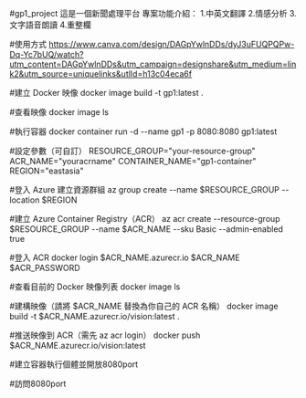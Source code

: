 #gp1_project
這是一個新聞處理平台
專案功能介紹：
1.中英文翻譯 2.情感分析 3.文字語音朗讀 4.重整欄

#使用方式
https://www.canva.com/design/DAGpYwlnDDs/dyJ3uFUQPQPw-Dq-Yc7bUQ/watch?utm_content=DAGpYwlnDDs&utm_campaign=designshare&utm_medium=link2&utm_source=uniquelinks&utlId=h13c04eca6f

#建立 Docker 映像
docker image build -t gp1:latest .

#查看映像
docker image ls

#執行容器
docker container run -d --name gp1 -p 8080:8080 gp1:latest

#設定參數（可自訂）
RESOURCE_GROUP="your-resource-group" ACR_NAME="youracrname" CONTAINER_NAME="gp1-container" REGION="eastasia"

#登入 Azure
建立資源群組
az group create --name $RESOURCE_GROUP --location $REGION

#建立 Azure Container Registry（ACR）
az acr create --resource-group $RESOURCE_GROUP
--name $ACR_NAME
--sku Basic
--admin-enabled true

#登入 ACR
docker login $ACR_NAME.azurecr.io $ACR_NAME $ACR_PASSWORD

#查看目前的 Docker 映像列表
docker image ls

#建構映像（請將 $ACR_NAME 替換為你自己的 ACR 名稱）
docker image build -t $ACR_NAME.azurecr.io/vision:latest .

#推送映像到 ACR（需先 az acr login）
docker push $ACR_NAME.azurecr.io/vision:latest

#建立容器執行個體並開放8080port

#訪問8080port
